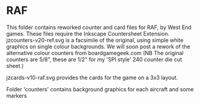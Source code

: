 # RAF
This folder contains reworked counter and card files for RAF, by West End games. These files require the Inkscape Countersheet Extension.
jzcounters-v20-ref.svg is a facsimile of the original, using simple white graphics on single colour backgrounds. We will soon post a rework of the alternative colour counters from boardgamegeek.com
(NB The original counters are 5/8", these are 1/2" for my 'SPI style' 240 counter die cut sheet.)

jzcards-v10-raf.svg provides the cards for the game on a 3x3 layout.

Folder 'counters' contains background graphics for each aircraft and some markers

